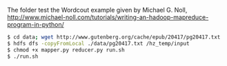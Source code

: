 The folder test the Wordcout example given by Michael G. Noll, http://www.michael-noll.com/tutorials/writing-an-hadoop-mapreduce-program-in-python/

```bash
$ cd data; wget http://www.gutenberg.org/cache/epub/20417/pg20417.txt
$ hdfs dfs -copyFromLocal ./data/pg20417.txt /hz_temp/input
$ chmod +x mapper.py reducer.py run.sh
$ ./run.sh
```


